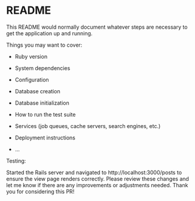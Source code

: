 # README

This README would normally document whatever steps are necessary to get the
application up and running.

Things you may want to cover:

* Ruby version

* System dependencies

* Configuration

* Database creation

* Database initialization

* How to run the test suite

* Services (job queues, cache servers, search engines, etc.)

* Deployment instructions

* ...


Testing:

Started the Rails server and navigated to http://localhost:3000/posts to ensure the view page renders correctly.
Please review these changes and let me know if there are any improvements or adjustments needed. Thank you for considering this PR!
